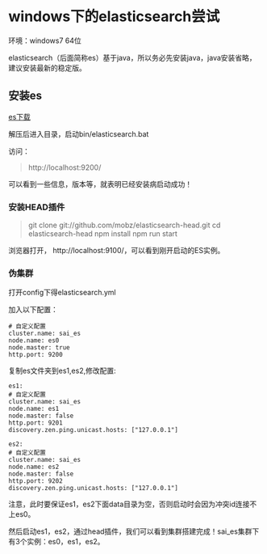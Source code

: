 ﻿# windows下的elasticsearch尝试


环境：windows7 64位

elasticsearch（后面简称es）基于java，所以务必先安装java，java安装省略，建议安装最新的稳定版。

## 安装es

[es下载][1]

解压后进入目录，启动bin/elasticsearch.bat

访问：
> http://localhost:9200/

可以看到一些信息，版本等，就表明已经安装病启动成功！


### 安装HEAD插件

> git clone git://github.com/mobz/elasticsearch-head.git
cd elasticsearch-head
npm install
npm run start


浏览器打开， http://localhost:9100/，可以看到刚开启动的ES实例。


### 伪集群

打开config下得elasticsearch.yml

加入以下配置：
```
# 自定义配置
cluster.name: sai_es
node.name: es0
node.master: true
http.port: 9200
```

复制es文件夹到es1,es2,修改配置:

```
es1:
# 自定义配置
cluster.name: sai_es
node.name: es1
node.master: false
http.port: 9201
discovery.zen.ping.unicast.hosts: ["127.0.0.1"]

es2:
# 自定义配置
cluster.name: sai_es
node.name: es2
node.master: false
http.port: 9202
discovery.zen.ping.unicast.hosts: ["127.0.0.1"]
```

注意，此时要保证es1，es2下面data目录为空，否则启动时会因为冲突id连接不上es0。

然后启动es1，es2，通过head插件，我们可以看到集群搭建完成！sai_es集群下有3个实例：es0，es1，es2。




  [1]: https://www.elastic.co/downloads/elasticsearch